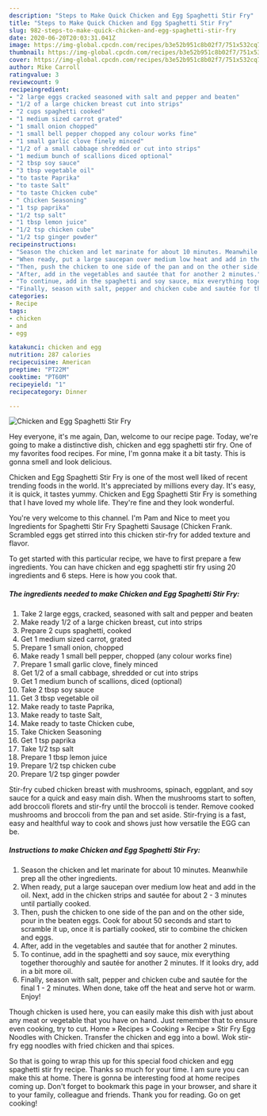 ```yaml
---
description: "Steps to Make Quick Chicken and Egg Spaghetti Stir Fry"
title: "Steps to Make Quick Chicken and Egg Spaghetti Stir Fry"
slug: 982-steps-to-make-quick-chicken-and-egg-spaghetti-stir-fry
date: 2020-06-20T20:03:31.041Z
image: https://img-global.cpcdn.com/recipes/b3e52b951c8b02f7/751x532cq70/chicken-and-egg-spaghetti-stir-fry-recipe-main-photo.jpg
thumbnail: https://img-global.cpcdn.com/recipes/b3e52b951c8b02f7/751x532cq70/chicken-and-egg-spaghetti-stir-fry-recipe-main-photo.jpg
cover: https://img-global.cpcdn.com/recipes/b3e52b951c8b02f7/751x532cq70/chicken-and-egg-spaghetti-stir-fry-recipe-main-photo.jpg
author: Mike Carroll
ratingvalue: 3
reviewcount: 9
recipeingredient:
- "2 large eggs cracked seasoned with salt and pepper and beaten"
- "1/2 of a large chicken breast cut into strips"
- "2 cups spaghetti cooked"
- "1 medium sized carrot grated"
- "1 small onion chopped"
- "1 small bell pepper chopped any colour works fine"
- "1 small garlic clove finely minced"
- "1/2 of a small cabbage shredded or cut into strips"
- "1 medium bunch of scallions diced optional"
- "2 tbsp soy sauce"
- "3 tbsp vegetable oil"
- "to taste Paprika"
- "to taste Salt"
- "to taste Chicken cube"
- " Chicken Seasoning"
- "1 tsp paprika"
- "1/2 tsp salt"
- "1 tbsp lemon juice"
- "1/2 tsp chicken cube"
- "1/2 tsp ginger powder"
recipeinstructions:
- "Season the chicken and let marinate for about 10 minutes. Meanwhile prep all the other ingredients."
- "When ready, put a large saucepan over medium low heat and add in the oil. Next, add in the chicken strips and sautée for about 2 - 3 minutes until partially cooked."
- "Then, push the chicken to one side of the pan and on the other side, pour in the beaten eggs. Cook for about 50 seconds and start to scramble it up, once it is partially cooked, stir to combine the chicken and eggs."
- "After, add in the vegetables and sautée that for another 2 minutes."
- "To continue, add in the spaghetti and soy sauce, mix everything together thoroughly and sautée for another 2 minutes. If it looks dry, add in a bit more oil."
- "Finally, season with salt, pepper and chicken cube and sautée for the final 1 - 2 minutes. When done, take off the heat and serve hot or warm. Enjoy!"
categories:
- Recipe
tags:
- chicken
- and
- egg

katakunci: chicken and egg 
nutrition: 287 calories
recipecuisine: American
preptime: "PT22M"
cooktime: "PT60M"
recipeyield: "1"
recipecategory: Dinner

---
```



![Chicken and Egg Spaghetti Stir Fry](https://img-global.cpcdn.com/recipes/b3e52b951c8b02f7/751x532cq70/chicken-and-egg-spaghetti-stir-fry-recipe-main-photo.jpg)

Hey everyone, it's me again, Dan, welcome to our recipe page. Today, we're going to make a distinctive dish, chicken and egg spaghetti stir fry. One of my favorites food recipes. For mine, I'm gonna make it a bit tasty. This is gonna smell and look delicious.

Chicken and Egg Spaghetti Stir Fry is one of the most well liked of recent trending foods in the world. It's appreciated by millions every day. It's easy, it is quick, it tastes yummy. Chicken and Egg Spaghetti Stir Fry is something that I have loved my whole life. They're fine and they look wonderful.

You&#39;re very welcome to this channel. I&#39;m Pam and Nice to meet you Ingredients for Spaghetti Stir Fry Spaghetti Sausage (Chicken Frank. Scrambled eggs get stirred into this chicken stir-fry for added texture and flavor.


To get started with this particular recipe, we have to first prepare a few ingredients. You can have chicken and egg spaghetti stir fry using 20 ingredients and 6 steps. Here is how you cook that.

<!--inarticleads1-->

##### The ingredients needed to make Chicken and Egg Spaghetti Stir Fry:

1. Take 2 large eggs, cracked, seasoned with salt and pepper and beaten
1. Make ready 1/2 of a large chicken breast, cut into strips
1. Prepare 2 cups spaghetti, cooked
1. Get 1 medium sized carrot, grated
1. Prepare 1 small onion, chopped
1. Make ready 1 small bell pepper, chopped (any colour works fine)
1. Prepare 1 small garlic clove, finely minced
1. Get 1/2 of a small cabbage, shredded or cut into strips
1. Get 1 medium bunch of scallions, diced (optional)
1. Take 2 tbsp soy sauce
1. Get 3 tbsp vegetable oil
1. Make ready to taste Paprika,
1. Make ready to taste Salt,
1. Make ready to taste Chicken cube,
1. Take  Chicken Seasoning
1. Get 1 tsp paprika
1. Take 1/2 tsp salt
1. Prepare 1 tbsp lemon juice
1. Prepare 1/2 tsp chicken cube
1. Prepare 1/2 tsp ginger powder


Stir-fry cubed chicken breast with mushrooms, spinach, eggplant, and soy sauce for a quick and easy main dish. When the mushrooms start to soften, add broccoli florets and stir-fry until the broccoli is tender. Remove cooked mushrooms and broccoli from the pan and set aside. Stir-frying is a fast, easy and healthful way to cook and shows just how versatile the EGG can be. 

<!--inarticleads2-->

##### Instructions to make Chicken and Egg Spaghetti Stir Fry:

1. Season the chicken and let marinate for about 10 minutes. Meanwhile prep all the other ingredients.
1. When ready, put a large saucepan over medium low heat and add in the oil. Next, add in the chicken strips and sautée for about 2 - 3 minutes until partially cooked.
1. Then, push the chicken to one side of the pan and on the other side, pour in the beaten eggs. Cook for about 50 seconds and start to scramble it up, once it is partially cooked, stir to combine the chicken and eggs.
1. After, add in the vegetables and sautée that for another 2 minutes.
1. To continue, add in the spaghetti and soy sauce, mix everything together thoroughly and sautée for another 2 minutes. If it looks dry, add in a bit more oil.
1. Finally, season with salt, pepper and chicken cube and sautée for the final 1 - 2 minutes. When done, take off the heat and serve hot or warm. Enjoy!


Though chicken is used here, you can easily make this dish with just about any meat or vegetable that you have on hand. Just remember that to ensure even cooking, try to cut. Home » Recipes » Cooking » Recipe » Stir Fry Egg Noodles with Chicken. Transfer the chicken and egg into a bowl. Wok stir-fry egg noodles with fried chicken and thai spices. 

So that is going to wrap this up for this special food chicken and egg spaghetti stir fry recipe. Thanks so much for your time. I am sure you can make this at home. There is gonna be interesting food at home recipes coming up. Don't forget to bookmark this page in your browser, and share it to your family, colleague and friends. Thank you for reading. Go on get cooking!
